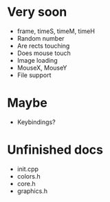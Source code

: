 # Very soon
- frame, timeS, timeM, timeH
- Random number
- Are rects touching
- Does mouse touch
- Image loading
- MouseX, MouseY
- File support

# Maybe
- Keybindings?

# Unfinished docs
- init.cpp
- colors.h
- core.h
- graphics.h